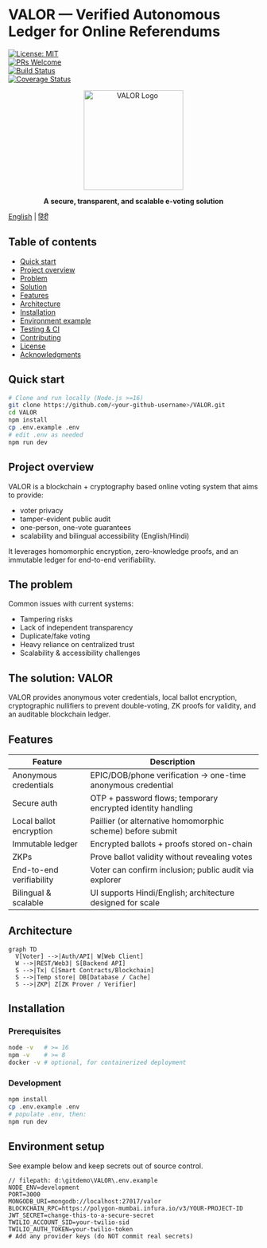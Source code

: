 # VALOR — Verified Autonomous Ledger for Online Referendums

[![License: MIT](https://img.shields.io/badge/License-MIT-yellow.svg)](https://opensource.org/licenses/MIT)  
[![PRs Welcome](https://img.shields.io/badge/PRs-welcome-brightgreen.svg)](http://makeapullrequest.com)  
[![Build Status](https://github.com/<your-github-username>/VALOR/actions/workflows/ci.yml/badge.svg)](https://github.com/<your-github-username>/VALOR/actions)  
[![Coverage Status](https://coveralls.io/repos/github/<your-github-username>/VALOR/badge.svg?branch=main)](https://coveralls.io/github/<your-github-username>/VALOR?branch=main)

<div align="center">
  <img src="docs/images/valor-logo.png" alt="VALOR Logo" width="200"/>
  <p><strong>A secure, transparent, and scalable e-voting solution</strong></p>
</div>

[English](Readme.md) | [हिंदी](docs/README_hi.md)

## Table of contents
- [Quick start](#quick-start)
- [Project overview](#project-overview)
- [Problem](#the-problem)
- [Solution](#the-solution-valor)
- [Features](#features)
- [Architecture](#architecture)
- [Installation](#installation)
- [Environment example](#environment-setup)
- [Testing & CI](#testing--ci)
- [Contributing](#contributing)
- [License](#license)
- [Acknowledgments](#acknowledgments)

## Quick start

```bash
# Clone and run locally (Node.js >=16)
git clone https://github.com/<your-github-username>/VALOR.git
cd VALOR
npm install
cp .env.example .env
# edit .env as needed
npm run dev
```

## Project overview

VALOR is a blockchain + cryptography based online voting system that aims to provide:
- voter privacy
- tamper-evident public audit
- one-person, one-vote guarantees
- scalability and bilingual accessibility (English/Hindi)

It leverages homomorphic encryption, zero-knowledge proofs, and an immutable ledger for end-to-end verifiability.

## The problem

Common issues with current systems:
- Tampering risks
- Lack of independent transparency
- Duplicate/fake voting
- Heavy reliance on centralized trust
- Scalability & accessibility challenges

## The solution: VALOR

VALOR provides anonymous voter credentials, local ballot encryption, cryptographic nullifiers to prevent double-voting, ZK proofs for validity, and an auditable blockchain ledger.

## Features

| Feature | Description |
|---|---|
| Anonymous credentials | EPIC/DOB/phone verification → one-time anonymous credential |
| Secure auth | OTP + password flows; temporary encrypted identity handling |
| Local ballot encryption | Paillier (or alternative homomorphic scheme) before submit |
| Immutable ledger | Encrypted ballots + proofs stored on-chain |
| ZKPs | Prove ballot validity without revealing votes |
| End-to-end verifiability | Voter can confirm inclusion; public audit via explorer |
| Bilingual & scalable | UI supports Hindi/English; architecture designed for scale |

## Architecture
```mermaid
graph TD
  V[Voter] -->|Auth/API| W[Web Client]
  W -->|REST/Web3| S[Backend API]
  S -->|Tx| C[Smart Contracts/Blockchain]
  S -->|Temp store| DB[Database / Cache]
  S -->|ZKP| Z[ZK Prover / Verifier]
```

## Installation

### Prerequisites
```bash
node -v   # >= 16
npm -v    # >= 8
docker -v # optional, for containerized deployment
```

### Development
```bash
npm install
cp .env.example .env
# populate .env, then:
npm run dev
```

## Environment setup
See example below and keep secrets out of source control.

````env
// filepath: d:\gitdemo\VALOR\.env.example
NODE_ENV=development
PORT=3000
MONGODB_URI=mongodb://localhost:27017/valor
BLOCKCHAIN_RPC=https://polygon-mumbai.infura.io/v3/YOUR-PROJECT-ID
JWT_SECRET=change-this-to-a-secure-secret
TWILIO_ACCOUNT_SID=your-twilio-sid
TWILIO_AUTH_TOKEN=your-twilio-token
# Add any provider keys (do NOT commit real secrets)
````